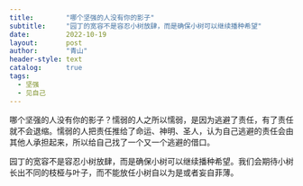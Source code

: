 ```yaml
---
title:        "哪个坚强的人没有你的影子"
subtitle:     "园丁的宽容不是容忍小树放肆，而是确保小树可以继续播种希望"
date:         2022-10-19
layout:       post
author:       "青山"
header-style: text
catalog:      true
tags:
  - 坚强
  - 见自己
---
```


哪个坚强的人没有你的影子？懦弱的人之所以懦弱，是因为逃避了责任，有了责任就不会退缩。懦弱的人把责任推给了命运、神明、圣人，认为自己逃避的责任会由其他人承担起来，所以给自己找了一个又一个逃避的借口。

园丁的宽容不是容忍小树放肆，而是确保小树可以继续播种希望。我们会期待小树长出不同的枝桠与叶子，而不能放任小树自以为是或者妄自菲薄。 